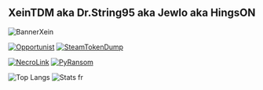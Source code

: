 ## XeinTDM aka Dr.String95 aka Jewlo aka HingsON 

![BannerXein](https://github.com/XeinTDM/XeinTDM/assets/100153223/c26b25f6-a38e-4032-8265-b84468491f98)

[![Opportunist](https://github-readme-stats.vercel.app/api/pin/?username=XeinTDM&repo=Opportunist&show_icons=true&theme=transparent&hide_border=true&text_color=CCCCCC&title_color=CCCCCC&icon_color=CCCCCC)](https://github.com/XeinTDM/TikTokSlideGen)  [![SteamTokenDump](https://github-readme-stats.vercel.app/api/pin/?username=XeinTDM&repo=SteamTokenDump&show_icons=true&theme=transparent&hide_border=true&text_color=CCCCCC&title_color=CCCCCC&icon_color=CCCCCC)](https://github.com/XeinTDM/TikTokSlideGen)

[![NecroLink](https://github-readme-stats.vercel.app/api/pin/?username=XeinTDM&repo=NecroLink&show_icons=true&theme=transparent&hide_border=true&text_color=CCCCCC&title_color=CCCCCC&icon_color=CCCCCC)](https://github.com/XeinTDM/NecroLink)  [![PyRansom](https://github-readme-stats.vercel.app/api/pin/?username=XeinTDM&repo=PyRansom&show_icons=true&theme=transparent&hide_border=true&text_color=CCCCCC&title_color=CCCCCC&icon_color=CCCCCC)](https://github.com/XeinTDM/PyRansom)

![Top Langs](https://github-readme-stats.vercel.app/api/top-langs/?username=XeinTDM&show_icons=true&theme=transparent&hide_border=true&text_color=CCCCCC&title_color=CCCCCC&icon_color=CCCCCC&layout=compact&langs_count=6&size_weight=1&count_weight=0)  ![Stats fr](https://github-readme-stats.vercel.app/api?username=XeinTDM&show_icons=true&theme=transparent&hide_border=true&text_color=CCCCCC&title_color=CCCCCC&icon_color=CCCCCC)
